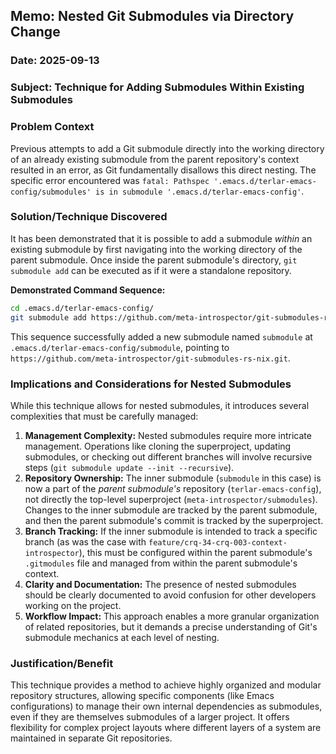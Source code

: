 ## Memo: Nested Git Submodules via Directory Change

### Date: 2025-09-13

### Subject: Technique for Adding Submodules Within Existing Submodules

### Problem Context

Previous attempts to add a Git submodule directly into the working directory of an already existing submodule from the parent repository's context resulted in an error, as Git fundamentally disallows this direct nesting. The specific error encountered was `fatal: Pathspec '.emacs.d/terlar-emacs-config/submodules' is in submodule '.emacs.d/terlar-emacs-config'`.

### Solution/Technique Discovered

It has been demonstrated that it is possible to add a submodule *within* an existing submodule by first navigating into the working directory of the parent submodule. Once inside the parent submodule's directory, `git submodule add` can be executed as if it were a standalone repository.

**Demonstrated Command Sequence:**

```bash
cd .emacs.d/terlar-emacs-config/
git submodule add https://github.com/meta-introspector/git-submodules-rs-nix.git submodule
```

This sequence successfully added a new submodule named `submodule` at `.emacs.d/terlar-emacs-config/submodule`, pointing to `https://github.com/meta-introspector/git-submodules-rs-nix.git`.

### Implications and Considerations for Nested Submodules

While this technique allows for nested submodules, it introduces several complexities that must be carefully managed:

1.  **Management Complexity:** Nested submodules require more intricate management. Operations like cloning the superproject, updating submodules, or checking out different branches will involve recursive steps (`git submodule update --init --recursive`).
2.  **Repository Ownership:** The inner submodule (`submodule` in this case) is now a part of the *parent submodule's* repository (`terlar-emacs-config`), not directly the top-level superproject (`meta-introspector/submodules`). Changes to the inner submodule are tracked by the parent submodule, and then the parent submodule's commit is tracked by the superproject.
3.  **Branch Tracking:** If the inner submodule is intended to track a specific branch (as was the case with `feature/crq-34-crq-003-context-introspector`), this must be configured within the parent submodule's `.gitmodules` file and managed from within the parent submodule's context.
4.  **Clarity and Documentation:** The presence of nested submodules should be clearly documented to avoid confusion for other developers working on the project.
5.  **Workflow Impact:** This approach enables a more granular organization of related repositories, but it demands a precise understanding of Git's submodule mechanics at each level of nesting.

### Justification/Benefit

This technique provides a method to achieve highly organized and modular repository structures, allowing specific components (like Emacs configurations) to manage their own internal dependencies as submodules, even if they are themselves submodules of a larger project. It offers flexibility for complex project layouts where different layers of a system are maintained in separate Git repositories.
